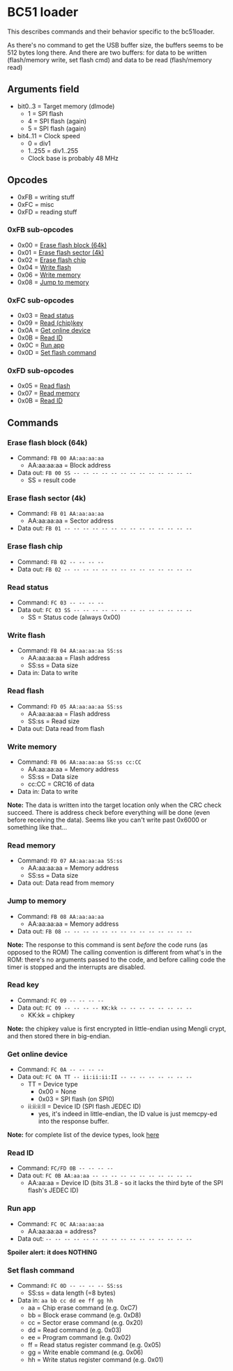 # BC51 loader

This describes commands and their behavior specific to the bc51loader.

As there's no command to get the USB buffer size, the buffers seems to be 512 bytes long there.
And there are two buffers: for data to be written (flash/memory write, set flash cmd) and data to be read (flash/memory read)

## Arguments field

- bit0..3 = Target memory (dlmode)
  * 1 = SPI flash
  * 4 = SPI flash (again)
  * 5 = SPI flash (again)
- bit4..11 = Clock speed
  * 0 = div1
  * 1..255 = div1..255
  * Clock base is probably 48 MHz

## Opcodes

- 0xFB = writing stuff
- 0xFC = misc
- 0xFD = reading stuff

### 0xFB sub-opcodes

- 0x00 = [Erase flash block (64k)](#erase-flask-block-64k)
- 0x01 = [Erase flash sector (4k)](#erase-flash-sector-4k)
- 0x02 = [Erase flash chip](#erase-flash-chip)
- 0x04 = [Write flash](#write-flash)
- 0x06 = [Write memory](#write-memory)
- 0x08 = [Jump to memory](#jump-to-memory)

### 0xFC sub-opcodes

- 0x03 = [Read status](#read-status)
- 0x09 = [Read (chip)key](#read-key)
- 0x0A = [Get online device](#get-online-device)
- 0x0B = [Read ID](#read-id)
- 0x0C = [Run app](#run-app)
- 0x0D = [Set flash command](#set-flash-command)

### 0xFD sub-opcodes

- 0x05 = [Read flash](#read-flash)
- 0x07 = [Read memory](#read-memory)
- 0x0B = [Read ID](#read-id)

## Commands

### Erase flash block (64k)

- Command: `FB 00 AA:aa:aa:aa`
  * AA:aa:aa:aa = Block address
- Data out: `FB 00 SS -- -- -- -- -- -- -- -- -- -- -- -- --`
  * SS = result code

### Erase flash sector (4k)

- Command: `FB 01 AA:aa:aa:aa`
  * AA:aa:aa:aa = Sector address
- Data out: `FB 01 -- -- -- -- -- -- -- -- -- -- -- -- -- --`

### Erase flash chip

- Command: `FB 02 -- -- -- --`
- Data out: `FB 02 -- -- -- -- -- -- -- -- -- -- -- -- -- --`

### Read status

- Command: `FC 03 -- -- -- --`
- Data out: `FC 03 SS -- -- -- -- -- -- -- -- -- -- -- -- --`
  * SS = Status code (always 0x00)

### Write flash

- Command: `FB 04 AA:aa:aa:aa SS:ss`
  * AA:aa:aa:aa = Flash address
  * SS:ss = Data size
- Data in: Data to write

### Read flash

- Command: `FD 05 AA:aa:aa:aa SS:ss`
  * AA:aa:aa:aa = Flash address
  * SS:ss = Read size
- Data out: Data read from flash

### Write memory

- Command: `FB 06 AA:aa:aa:aa SS:ss cc:CC`
  * AA:aa:aa:aa = Memory address
  * SS:ss = Data size
  * cc:CC = CRC16 of data
- Data in: Data to write

**Note:** The data is written into the target location only when the CRC check succeed.
There is address check before everything will be done (even before receiving the data).
Seems like you can't write past 0x6000 or something like that...

### Read memory

- Command: `FD 07 AA:aa:aa:aa SS:ss`
  * AA:aa:aa:aa = Memory address
  * SS:ss = Data size
- Data out: Data read from memory

### Jump to memory

- Command: `FB 08 AA:aa:aa:aa`
  * AA:aa:aa:aa = Memory address
- Data out: `FB 08 -- -- -- -- -- -- -- -- -- -- -- -- -- --`

**Note:** The response to this command is sent *before* the code runs (as opposed to the ROM)
The calling convention is different from what's in the ROM: there's no arguments passed to the code,
and before calling code the timer is stopped and the interrupts are disabled.

### Read key

- Command: `FC 09 -- -- -- --`
- Data out: `FC 09 -- -- -- -- KK:kk -- -- -- -- -- -- -- --`
  * KK:kk = chipkey

**Note:** the chipkey value is first encrypted in little-endian using Mengli crypt,
and then stored there in big-endian.

### Get online device

- Command: `FC 0A -- -- -- --`
- Data out: `FC 0A TT -- ii:ii:ii:II -- -- -- -- -- -- -- --`
  * TT = Device type
    * 0x00 = None
    * 0x03 = SPI flash (on SPI0)
  * ii:ii:ii:II = Device ID (SPI flash JEDEC ID)
    * yes, it's indeed in little-endian, the ID value is just memcpy-ed into the response buffer.

**Note:** for complete list of the device types, look [here](usb-protocol.md#get-online-device)

### Read ID

- Command: `FC/FD 0B -- -- -- --`
- Data out: `FC 0B AA:aa:aa -- -- -- -- -- -- -- -- -- -- --`
  * AA:aa:aa = Device ID (bits 31..8 - so it lacks the third byte of the SPI flash's JEDEC ID)

### Run app

- Command: `FC 0C AA:aa:aa:aa`
  * AA:aa:aa:aa = address?
- Data out: `-- -- -- -- -- -- -- -- -- -- -- -- -- -- -- --`

**Spoiler alert: it does NOTHING**

### Set flash command

- Command: `FC 0D -- -- -- -- SS:ss`
  * SS:ss = data length (=8 bytes)
- Data in: `aa bb cc dd ee ff gg hh`
  * aa = Chip erase command (e.g. 0xC7)
  * bb = Block erase command (e.g. 0xD8)
  * cc = Sector erase command (e.g. 0x20)
  * dd = Read command (e.g. 0x03)
  * ee = Program command (e.g. 0x02)
  * ff = Read status register command (e.g. 0x05)
  * gg = Write enable command (e.g. 0x06)
  * hh = Write status register command (e.g. 0x01)

